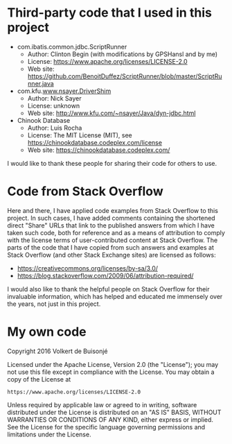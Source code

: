 # Third-party code that I used in this project

* com.ibatis.common.jdbc.ScriptRunner
  * Author:   Clinton Begin (with modifications by GPSHansl and by me)
  * License:  https://www.apache.org/licenses/LICENSE-2.0
  * Web site: https://github.com/BenoitDuffez/ScriptRunner/blob/master/ScriptRunner.java
* com.kfu.www.nsayer.DriverShim
  * Author:   Nick Sayer
  * License:  unknown
  * Web site: http://www.kfu.com/~nsayer/Java/dyn-jdbc.html
* Chinook Database
  * Author:   Luis Rocha
  * License:  The MIT License (MIT), see https://chinookdatabase.codeplex.com/license
  * Web site: https://chinookdatabase.codeplex.com/

I would like to thank these people for sharing their code for others to use.

# Code from Stack Overflow

Here and there, I have applied code examples from Stack Overflow to this project. In such cases, I have added comments containing the shortened direct "Share" URLs that link to the published answers from which I have taken such code, both for reference and as a means of attribution to comply with the license terms of user-contributed content at Stack Overflow. The parts of the code that I have copied from such answers and examples at Stack Overflow (and other Stack Exchange sites) are licensed as follows:

  * https://creativecommons.org/licenses/by-sa/3.0/
  * https://blog.stackoverflow.com/2009/06/attribution-required/

I would also like to thank the helpful people on Stack Overflow for their invaluable information, which has helped and educated me immensely over the years, not just in this project.

# My own code

Copyright 2016 Volkert de Buisonjé

Licensed under the Apache License, Version 2.0 (the "License");
you may not use this file except in compliance with the License.
You may obtain a copy of the License at

    https://www.apache.org/licenses/LICENSE-2.0

Unless required by applicable law or agreed to in writing, software
distributed under the License is distributed on an "AS IS" BASIS,
WITHOUT WARRANTIES OR CONDITIONS OF ANY KIND, either express or implied.
See the License for the specific language governing permissions and
limitations under the License.
